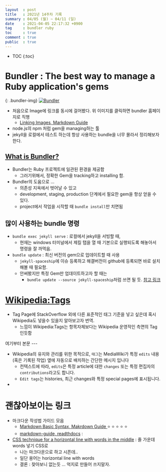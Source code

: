 ```yaml
---
layout  : post
title   : 2021년 14주차 기록
summary : 04/05 (월) ~ 04/11 (일)
date    : 2021-04-05 22:17:32 +0900
tag     : bundler ruby 
toc     : true
comment : true
public  : true
---
```

* TOC
{:toc}

# Bundler : The best way to manage a Ruby application's gems

<style>
.bundler-img img { background-color: #64C9EF; }
</style>

{: .bundler-img}
[![Bundler][Bundler-Home-Image]](https://bundler.io)

[Bundler-Home-Image]: https://bundler.io/images/header_transparent_bg.png

* 처음으로 Image에 링크를 동시에 걸어봤다. 위 이미지를 클릭하면 bundler 홈페이지로 직행
  * [Linking Images, Markdown Guide](https://www.markdownguide.org/basic-syntax/#linking-images) 
* node.js의 npm 처럼 gem을 managing하는 툴
* jekyll을 로컬에서 테스트 하는데 항상 사용하는 bundle을 너무 몰라서 정리해보자 한다.

## [What is Bundler?](https://bundler.io/v2.2/#getting-started)

* Bundler는 Ruby 프로젝트에 일관된 환경을 제공함
  * 그러기위해서, 정확한 Gem을 tracking하고 installing 함.
* Bundler의 도움으로 ...
  * 의존성 지옥에서 벗어날 수 있고
  * development, staging, production 단계에서 필요한 gem을 항상 얻을 수 있다.
  * project에서 작업을 시작할 때 `bundle install`만 치면됨

## 많이 사용하는 bundle 명령

* `bundle exec jekyll serve` : 로컬에서 jekyll을 서빙할 때, 
  * 현재는 windows 터미널에서 제킬 탭을 열 때 기본으로 실행되도록 해놓아서 명령을 잘 까먹음.
* `bundle update` : 최신 버전의 gem으로 업데이트할 때 사용
  * `jekyll-spaceship`에 이슈 등록하고 해결버전이 github에 등록되면 바로 설치해볼 때 필요함. 
  * 안써봤지만 특정 Gem만 업데이트하고자 할 때는
    * `bundle update --source jekyll-spaceship`처럼 쓰면 될 듯. [참고 링크](https://bundler.io/v2.2/man/bundle-update.1.html#OPTIONS)

# [Wikipedia:Tags](https://en.wikipedia.org/wiki/Wikipedia:Tags)

* Tag Page에 StackOverflow 외에 다른 표준적인 태그 기준을 넣고 싶은데 혹시 Wikipedia도 넣을수 있을지 알아보고자 번역.
  * 느낌이 Wikipedia:Tags는 항목자체보다는 Wikipedia 운영적인 측면의 Tag인듯함

여기부터 본문 ---
* Wikipedia의 유지와 관리를 위한 목적으로, `태그`는 MediaWiki가 특정 `edits` 내용(혹은 기록된 작업) 옆에 자동으로 배치하는 간단한 메시지 입니다
  * 컨텍스트에 따라, `edits`은 특정 article에 대한 `changes` 또는 특정 편집자의 `contributions`라고도 합니다.
  * `Edit tags`는 histories, 최근 changes와 특정 special pages에 표시됩니다.
* 

# 괜찮아보이는 링크 

* 마크다운 작성법 가이드 모음
  * [Markdown Basic Syntax, Makrdown Guide ](https://www.markdownguide.org/basic-syntax/) :star: :star: :star: :star: :star:
  * [markdown-guide, readthdocs](https://markdown-guide.readthedocs.io/en/latest/index.html) :
* [CSS technique for a horizontal line with words in the middle](https://stackoverflow.com/q/5214127/9457247) : 줄 가운데 words 넣기 CSS로
  * 나는 마크다운으로 하고 시픈데..
  * 일단 용어는 horizontal line with words
  * 결론 : 찾아보니 없는듯 ... 억지로 만들어 쓰지말자. 
